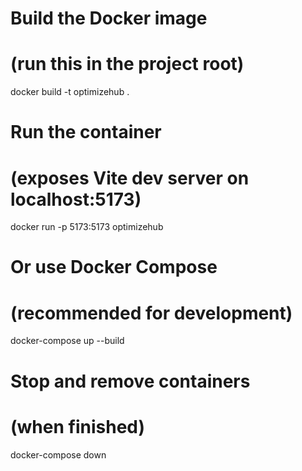 # Build the Docker image
# (run this in the project root)
docker build -t optimizehub .

# Run the container
# (exposes Vite dev server on localhost:5173)
docker run -p 5173:5173 optimizehub

# Or use Docker Compose
# (recommended for development)
docker-compose up --build

# Stop and remove containers
# (when finished)
docker-compose down
